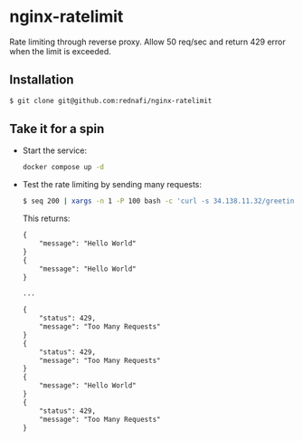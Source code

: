 # nginx-ratelimit

Rate limiting through reverse proxy. Allow 50 req/sec and return 429 error when the limit
is exceeded.

## Installation

```sh
$ git clone git@github.com:rednafi/nginx-ratelimit
```

## Take it for a spin

-   Start the service:

    ```sh
    docker compose up -d
    ```

-   Test the rate limiting by sending many requests:

    ```sh
    $ seq 200 | xargs -n 1 -P 100 bash -c 'curl -s 34.138.11.32/greetings|jq'
    ```

    This returns:

    ```txt
    {
        "message": "Hello World"
    }
    {
        "message": "Hello World"
    }

    ...

    {
        "status": 429,
        "message": "Too Many Requests"
    }
    {
        "status": 429,
        "message": "Too Many Requests"
    }
    {
        "message": "Hello World"
    }
    {
        "status": 429,
        "message": "Too Many Requests"
    }
    ```
